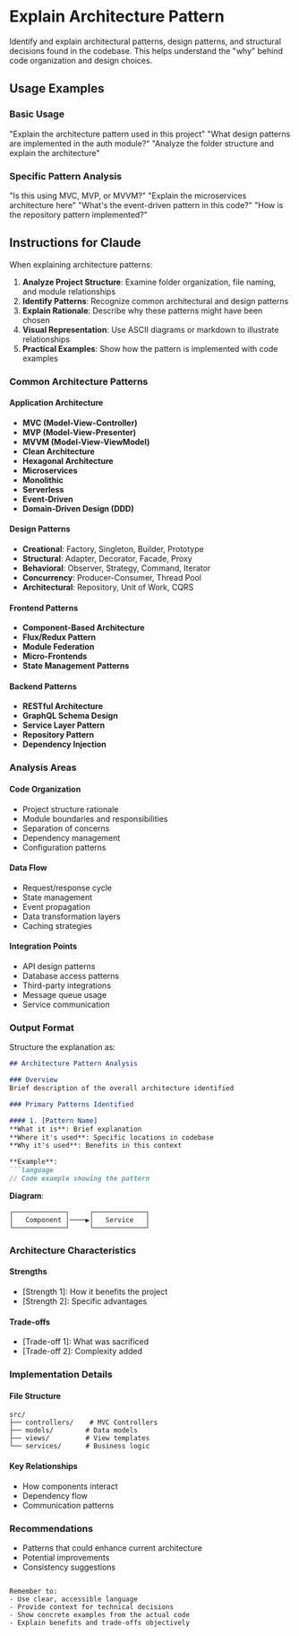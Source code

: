 # Explain Architecture Pattern

Identify and explain architectural patterns, design patterns, and structural decisions found in the codebase. This helps understand the "why" behind code organization and design choices.

## Usage Examples

### Basic Usage
"Explain the architecture pattern used in this project"
"What design patterns are implemented in the auth module?"
"Analyze the folder structure and explain the architecture"

### Specific Pattern Analysis
"Is this using MVC, MVP, or MVVM?"
"Explain the microservices architecture here"
"What's the event-driven pattern in this code?"
"How is the repository pattern implemented?"

## Instructions for Claude

When explaining architecture patterns:

1. **Analyze Project Structure**: Examine folder organization, file naming, and module relationships
2. **Identify Patterns**: Recognize common architectural and design patterns
3. **Explain Rationale**: Describe why these patterns might have been chosen
4. **Visual Representation**: Use ASCII diagrams or markdown to illustrate relationships
5. **Practical Examples**: Show how the pattern is implemented with code examples

### Common Architecture Patterns

#### Application Architecture
- **MVC (Model-View-Controller)**
- **MVP (Model-View-Presenter)**
- **MVVM (Model-View-ViewModel)**
- **Clean Architecture**
- **Hexagonal Architecture**
- **Microservices**
- **Monolithic**
- **Serverless**
- **Event-Driven**
- **Domain-Driven Design (DDD)**

#### Design Patterns
- **Creational**: Factory, Singleton, Builder, Prototype
- **Structural**: Adapter, Decorator, Facade, Proxy
- **Behavioral**: Observer, Strategy, Command, Iterator
- **Concurrency**: Producer-Consumer, Thread Pool
- **Architectural**: Repository, Unit of Work, CQRS

#### Frontend Patterns
- **Component-Based Architecture**
- **Flux/Redux Pattern**
- **Module Federation**
- **Micro-Frontends**
- **State Management Patterns**

#### Backend Patterns
- **RESTful Architecture**
- **GraphQL Schema Design**
- **Service Layer Pattern**
- **Repository Pattern**
- **Dependency Injection**

### Analysis Areas

#### Code Organization
- Project structure rationale
- Module boundaries and responsibilities
- Separation of concerns
- Dependency management
- Configuration patterns

#### Data Flow
- Request/response cycle
- State management
- Event propagation
- Data transformation layers
- Caching strategies

#### Integration Points
- API design patterns
- Database access patterns
- Third-party integrations
- Message queue usage
- Service communication

### Output Format

Structure the explanation as:

```markdown
## Architecture Pattern Analysis

### Overview
Brief description of the overall architecture identified

### Primary Patterns Identified

#### 1. [Pattern Name]
**What it is**: Brief explanation
**Where it's used**: Specific locations in codebase
**Why it's used**: Benefits in this context

**Example**:
```language
// Code example showing the pattern
```

**Diagram**:
```
┌─────────────┐     ┌─────────────┐
│   Component │────▶│   Service   │
└─────────────┘     └─────────────┘
```

### Architecture Characteristics

#### Strengths
- [Strength 1]: How it benefits the project
- [Strength 2]: Specific advantages

#### Trade-offs
- [Trade-off 1]: What was sacrificed
- [Trade-off 2]: Complexity added

### Implementation Details

#### File Structure
```
src/
├── controllers/    # MVC Controllers
├── models/        # Data models
├── views/         # View templates
└── services/      # Business logic
```

#### Key Relationships
- How components interact
- Dependency flow
- Communication patterns

### Recommendations
- Patterns that could enhance current architecture
- Potential improvements
- Consistency suggestions
```

Remember to:
- Use clear, accessible language
- Provide context for technical decisions
- Show concrete examples from the actual code
- Explain benefits and trade-offs objectively
